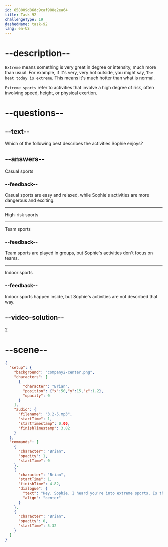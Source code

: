 ```yaml
---
id: 658009d86dc9caf988e2ea64
title: Task 92
challengeType: 19
dashedName: task-92
lang: en-US
---
```


<!-- (Audio) Brian: Hey, Sophie. I heard you're into extreme sports. Is that true? -->

# --description--

`Extreme` means something is very great in degree or intensity, much more than usual. For example, if it's very, very hot outside, you might say, `The heat today is extreme`. This means it's much hotter than what is normal.

`Extreme sports` refer to activities that involve a high degree of risk, often involving speed, height, or physical exertion.

# --questions--

## --text--

Which of the following best describes the activities Sophie enjoys?

## --answers--

Casual sports

### --feedback--

Casual sports are easy and relaxed, while Sophie's activities are more dangerous and exciting.

---

High-risk sports

---

Team sports

### --feedback--

Team sports are played in groups, but Sophie's activities don't focus on teams.

---

Indoor sports

### --feedback--

Indoor sports happen inside, but Sophie's activities are not described that way.

## --video-solution--

2

# --scene--

```json
{
  "setup": {
    "background": "company2-center.png",
    "characters": [
      {
        "character": "Brian",
        "position": {"x":50,"y":15,"z":1.2},
        "opacity": 0
      }
    ],
    "audio": {
      "filename": "3.2-5.mp3",
      "startTime": 1,
      "startTimestamp": 0.00,
      "finishTimestamp": 3.82
    }
  },
  "commands": [
    {
      "character": "Brian",
      "opacity": 1,
      "startTime": 0
    },
    {
      "character": "Brian",
      "startTime": 1,
      "finishTime": 4.82,
      "dialogue": {
        "text": "Hey, Sophie. I heard you're into extreme sports. Is that true?",
        "align": "center"
      }
    },
    {
      "character": "Brian",
      "opacity": 0,
      "startTime": 5.32
    }
  ]
}
```
